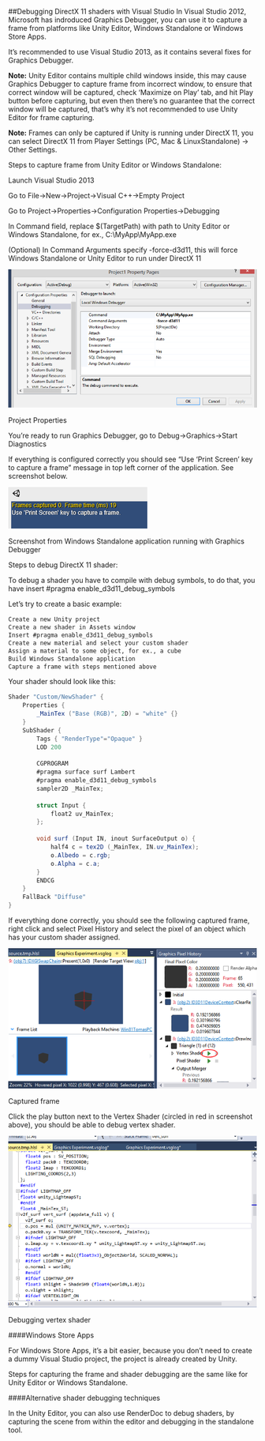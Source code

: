##Debugging DirectX 11 shaders with Visual Studio
In Visual Studio 2012, Microsoft has indroduced Graphics Debugger, you can use it to capture a frame from platforms like Unity Editor, Windows Standalone or Windows Store Apps.

It’s recommended to use Visual Studio 2013, as it contains several fixes for Graphics Debugger.

**Note:** Unity Editor contains multiple child windows inside, this may cause Graphics Debugger to capture frame from incorrect window, to ensure that correct window will be captured, check ‘Maximize on Play’ tab, and hit Play button before capturing, but even then there’s no guarantee that the correct window will be captured, that’s why it’s not recommended to use Unity Editor for frame capturing.

**Note:** Frames can only be captured if Unity is running under DirectX 11, you can select DirectX 11 from Player Settings (PC, Mac & LinuxStandalone) -> Other Settings.

Steps to capture frame from Unity Editor or Windows Standalone:

Launch Visual Studio 2013

Go to File->New->Project->Visual C++->Empty Project

Go to Project->Properties->Configuration Properties->Debugging

In Command field, replace $(TargetPath) with path to Unity Editor or Windows Standalone, for ex., C:\MyApp\MyApp.exe

(Optional) In Command Arguments specify -force-d3d11, this will force Windows Standalone or Unity Editor to run under DirectX 11

![](/assets/ShaderDebuggingVSProps.png)

Project Properties

You’re ready to run Graphics Debugger, go to Debug->Graphics->Start Diagnostics

If everything is configured correctly you should see “Use ‘Print Screen’ key to capture a frame” message in top left corner of the application. See screenshot below.

![](/assets/ShaderDebuggingStandalone.png)

Screenshot from Windows Standalone application running with Graphics Debugger

Steps to debug DirectX 11 shader:

To debug a shader you have to compile with debug symbols, to do that, you have insert #pragma enable_d3d11_debug_symbols

Let’s try to create a basic example:

    Create a new Unity project
    Create a new shader in Assets window
    Insert #pragma enable_d3d11_debug_symbols
    Create a new material and select your custom shader
    Assign a material to some object, for ex., a cube
    Build Windows Standalone application
    Capture a frame with steps mentioned above

Your shader should look like this:

```csharp
Shader "Custom/NewShader" {
    Properties {
        _MainTex ("Base (RGB)", 2D) = "white" {}
    }
    SubShader {
        Tags { "RenderType"="Opaque" }
        LOD 200
        
        CGPROGRAM
        #pragma surface surf Lambert
        #pragma enable_d3d11_debug_symbols
        sampler2D _MainTex;

        struct Input {
            float2 uv_MainTex;
        };

        void surf (Input IN, inout SurfaceOutput o) {
            half4 c = tex2D (_MainTex, IN.uv_MainTex);
            o.Albedo = c.rgb;
            o.Alpha = c.a;
        }
        ENDCG
    } 
    FallBack "Diffuse"
}
```

If everything done correctly, you should see the following captured frame, right click and select Pixel History and select the pixel of an object which has your custom shader assigned.

![](/assets/ShaderDebuggingCapturedFrame.png)

Captured frame


Click the play button next to the Vertex Shader (circled in red in screenshot above), you should be able to debug vertex shader.

![](/assets/ShaderDebuggingVertexShader.png)

Debugging vertex shader

####Windows Store Apps

For Windows Store Apps, it’s a bit easier, because you don’t need to create a dummy Visual Studio project, the project is already created by Unity.

Steps for capturing the frame and shader debugging are the same like for Unity Editor or Windows Standalone.

####Alternative shader debugging techniques

In the Unity Editor, you can also use RenderDoc to debug shaders, by capturing the scene from within the editor and debugging in the standalone tool.